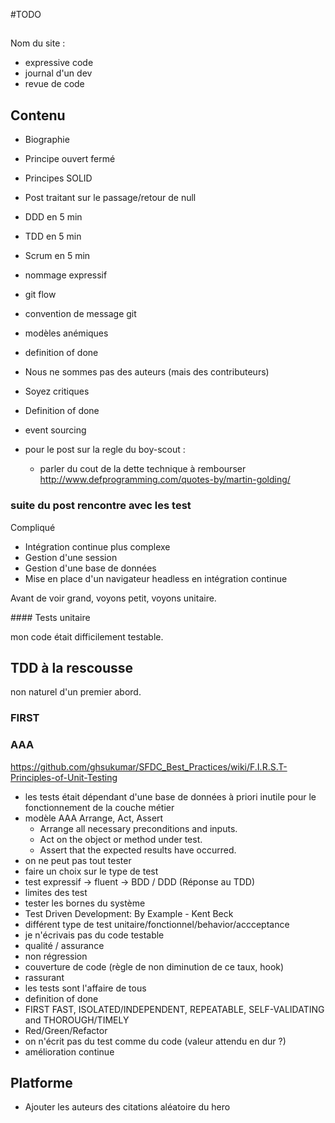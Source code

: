 #TODO

##
Nom du site : 
- expressive code
- journal d'un dev
- revue de code
## Contenu
- Biographie

- Principe ouvert fermé
- Principes SOLID
- Post traitant sur le passage/retour de null 
- DDD en 5 min
- TDD en 5 min
- Scrum en 5 min
- nommage expressif
- git flow
- convention de message git
- modèles anémiques
- definition of done
- Nous ne sommes pas des auteurs (mais des contributeurs)
- Soyez critiques
- Definition of done
- event sourcing
- pour le post sur la regle du boy-scout :
    - parler du cout de la dette technique à rembourser
    http://www.defprogramming.com/quotes-by/martin-golding/

### suite du post rencontre avec les test

Compliqué
- Intégration continue plus complexe
- Gestion d'une session
- Gestion d'une base de données
- Mise en place d'un navigateur headless en intégration continue

Avant de voir grand, voyons petit, voyons unitaire.

#### Tests unitaire

mon code était difficilement testable.

## TDD à la rescousse

non naturel d'un premier abord.


### FIRST

### AAA

https://github.com/ghsukumar/SFDC_Best_Practices/wiki/F.I.R.S.T-Principles-of-Unit-Testing

 - les tests était dépendant d'une base de données à priori inutile pour le fonctionnement de la couche métier
 - modèle AAA Arrange, Act, Assert
     - Arrange all necessary preconditions and inputs.
     - Act on the object or method under test.
     - Assert that the expected results have occurred.
 - on ne peut pas tout tester
 - faire un choix sur le type de test
 - test expressif -> fluent -> BDD / DDD (Réponse au TDD)
 - limites des test
 - tester les bornes du système
 - Test Driven Development: By Example - Kent Beck
 - différent type de test unitaire/fonctionnel/behavior/accceptance
 - je n'écrivais pas du code testable
 - qualité / assurance
 - non régression
 - couverture de code (règle de non diminution de ce taux, hook)
 - rassurant
 - les tests sont l'affaire de tous
 - definition of done
 - FIRST FAST, ISOLATED/INDEPENDENT, REPEATABLE, SELF-VALIDATING and THOROUGH/TIMELY
 - Red/Green/Refactor
 - on n'écrit pas du test comme du code (valeur attendu en dur ?)
 - amélioration continue



##  Platforme
- Ajouter les auteurs des citations aléatoire du hero